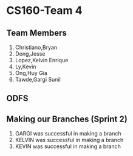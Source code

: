 # CS160-Team 4

## **Team Members**

1. Christiano,Bryan	
2. Dong,Jesse	
3. Lopez,Kelvin Enrique	
4. Ly,Kevin	
5. Ong,Huy Gia	
6. Tawde,Gargi Sunil

## **ODFS**



## **Making our Branches  (Sprint 2)**
1. GARGI was successful in making a branch
1. KELVIN was successful in making a branch
1. KEVIN was successful in making a branch